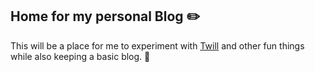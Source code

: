 ## Home for my personal Blog ✏️
This will be a place for me to experiment with [Twill](https://twill.io/) and other fun things while also keeping a basic blog. 🎉
